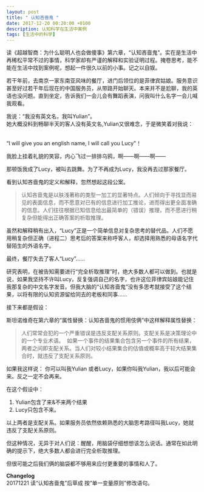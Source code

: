 ```yaml
---
layout: post
title: " 认知吝啬鬼 "
date: 2017-12-20 00:20:00 +0100
description: 认知科学在生活中案例
tags: [生活中的科学]
---
```


读《超越智商：为什么聪明人也会做傻事》第六章，“认知吝啬鬼”。实在是生活中再稀松平常不过的事情，科学家却有严谨的解释和实验证明过程。掩卷思考，能不能在生活中找到案例呢，想起一件很久以前的小事。记之以自娱。

若干年前，去南京一家东南亚风味的餐厅，进门后领位的是菲律宾姑娘。服务意识甚至好过若干年后现在的中国服务员，从带路开始聊天。本来并不是尬聊，我的英语也没问题。直到坐定，告诉我们一会儿会有舞蹈表演，问我叫什么名字一会儿喊我观看。  

我说：“我没有英文名，我叫Yulian”。   
她大概没料到畅聊半天的客人没有英文名,Yulian又很难念，于是微笑着对我说：    

“I will give you an english name, I will call you Lucy"！

我脸上挂着礼貌的笑容，内心飞过一排排乌鸦，啊——啊——啊——

那顿饭我成了Lucy，被叫去跳舞。为了不再成为Lucy，我没再去过那家餐厅。 

看到认知吝啬鬼的定义和解释，忽然想起这段公案。  

> 认知吝啬鬼是以肤浅著称的类型一加工的显著特点。人们倾向于寻找显而易见的表面信息，而不愿意对已有的信息进行加工推论，进而得出更全面准确的信息。人们往往根据已知信息给出最简单的（错误）推理，而不愿进行稍复杂但能得出正确答案的析取推理。

虽然和解释稍有出入，“Lucy”正是一个简单信息对复杂思考的替代品。人们不愿用稍复杂但正确（进程二）思考后的答案来称呼客人，却选择用熟悉的母语名字代替陌生的外语名字。

最终，餐厅失去了客人“Lucy”……

研究表明，在被告知需要进行“完全析取推理”时，绝大多数人都可以做到。也就是说，如果我坚持不许叫Lucy，反复强调自己的名字，也许这位菲律宾姑娘能记住我那复杂的中文名字发音。但我大脑的“认知吝啬鬼”没有多思考就接受了这个结果，以将有限的认知资源留给同去的老板和同事……

接下来都是假设：

斯坦诺维奇在第六章的“属性替换：认知吝啬鬼的惯用伎俩”中这样解释属性替换：
> 人们常常会犯的一个严重错误是违反支配关系原则。支配关系是决策理论中的一个专业术语。
  如果一个事件的结果集合包含另一个事件的所有结果，两者之间即支配关系。当人们对较小结果集合的估值或概率高于较大结果集合时，就违反了支配关系原则。
  
如果我这样说：
你可以叫我Yulian 或者Lucy，如果你叫我Yulian，我以后可能会来。反之一定不会再来。

在这个假设中：  
1. Yulian包含了来&不来两个结果  
2. Lucy只包含不来。

以上两者是支配关系。如果服务员依然依赖熟悉的大脑思考路径叫我Lucy，她就违反了支配关系原则。

但这种情况，无异于对人们说：醒醒，用脑袋仔细想想该怎么说话。通常在如此明确的提示下，绝大多数人都会进行完全析取推理。

但很可能之后我们俩的脑袋都不够用来应付更重要的事情和人了。





**Changelog**        
20171221 读“认知吝啬鬼”后草成 按“单一变量原则”修改语句。
